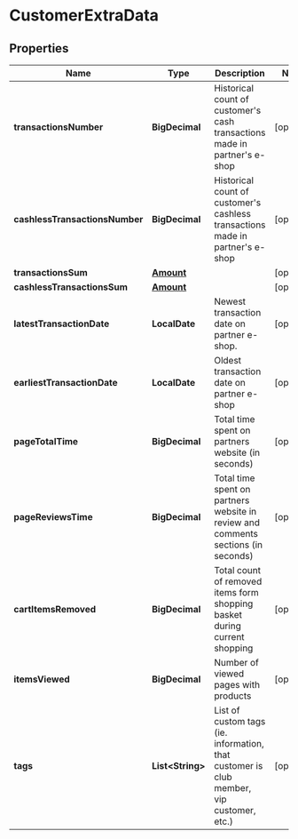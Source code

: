 

# CustomerExtraData


## Properties

| Name | Type | Description | Notes |
|------------ | ------------- | ------------- | -------------|
|**transactionsNumber** | **BigDecimal** | Historical count of customer&#39;s cash transactions made in partner&#39;s e-shop |  [optional] |
|**cashlessTransactionsNumber** | **BigDecimal** | Historical count of customer&#39;s cashless transactions made in partner&#39;s e-shop |  [optional] |
|**transactionsSum** | [**Amount**](Amount.md) |  |  [optional] |
|**cashlessTransactionsSum** | [**Amount**](Amount.md) |  |  [optional] |
|**latestTransactionDate** | **LocalDate** | Newest transaction date on partner e-shop. |  [optional] |
|**earliestTransactionDate** | **LocalDate** | Oldest transaction date on partner e-shop |  [optional] |
|**pageTotalTime** | **BigDecimal** | Total time spent on partners website (in seconds) |  [optional] |
|**pageReviewsTime** | **BigDecimal** | Total time spent on partners website in review and comments sections (in seconds) |  [optional] |
|**cartItemsRemoved** | **BigDecimal** | Total count of removed items form shopping basket during current shopping |  [optional] |
|**itemsViewed** | **BigDecimal** | Number of viewed pages with products |  [optional] |
|**tags** | **List&lt;String&gt;** | List of custom tags (ie. information, that customer is club member, vip customer, etc.) |  [optional] |




